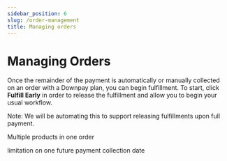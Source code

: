 ```yaml
---
sidebar_position: 6
slug: /order-management
title: Managing orders
---
```


# Managing Orders

Once the remainder of the payment is automatically or manually collected on an order with a Downpay plan, you can begin fulfillment. To start, click ************************Fulfill Early************************ in order to release the fulfillment and allow you to begin your usual workflow.

Note: We will be automating this to support releasing fulfillments upon full payment.

Multiple products in one order

limitation on one future payment collection date